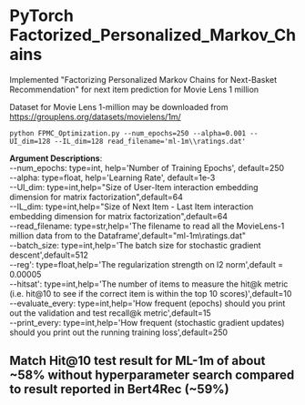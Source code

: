 # PyTorch Factorized_Personalized_Markov_Chains
Implemented "Factorizing Personalized Markov Chains for Next-Basket Recommendation" for next item prediction for Movie Lens 1 million

Dataset for Movie Lens 1-million may be downloaded from https://grouplens.org/datasets/movielens/1m/

`python FPMC_Optimization.py --num_epochs=250 --alpha=0.001 --UI_dim=128 --IL_dim=128 read_filename='ml-1m\\ratings.dat'`  

**Argument Descriptions**:  
  --num_epochs: type=int, help='Number of Training Epochs', default=250  
  --alpha: type=float, help='Learning Rate', default=1e-3  
  --UI_dim: type=int,help="Size of User-Item interaction embedding dimension for matrix factorization",default=64  
  --IL_dim: type=int,help="Size of Next Item - Last Item interaction embedding dimension for matrix factorization",default=64  
  --read_filename: type=str,help='The filename to read all the MovieLens-1 million data from to the Dataframe',default="ml-1m\\ratings.dat"  
  --batch_size: type=int,help='The batch size for stochastic gradient descent',default=512  
  --reg': type=float,help='The regularization strength on l2 norm',default = 0.00005  
  --hitsat': type=int,help='The number of items to measure the hit@k metric (i.e. hit@10 to see if the correct item is within the top 10 scores)',default=10  
  --evaluate_every: type=int,help='How frequent (epochs) should you print out the validation and test recall@k metric',default=15  
  --print_every: type=int,help='How frequent (stochastic gradient updates) should you print out the running training loss',default=250  

## Match Hit@10 test result for ML-1m of about ~58% without hyperparameter search compared to result reported in Bert4Rec (~59%)  
